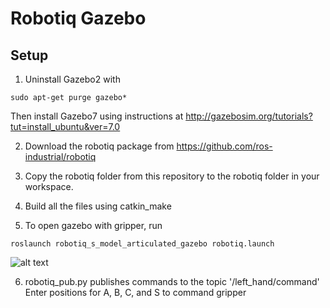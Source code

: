 # Robotiq Gazebo

## Setup
1. Uninstall Gazebo2 with
```
sudo apt-get purge gazebo*
```
   Then install Gazebo7 using instructions at http://gazebosim.org/tutorials?tut=install_ubuntu&ver=7.0

2. Download the robotiq package from https://github.com/ros-industrial/robotiq

3. Copy the robotiq folder from this repository to the robotiq folder in your workspace.

4. Build all the files using catkin_make

5. To open gazebo with gripper, run

```
roslaunch robotiq_s_model_articulated_gazebo robotiq.launch
```
   ![alt text](https://github.com/0lionelzhang0/robotiq_gazebo/img/gripper.png "Robotiq Gripper in Gazebo")
   
6. robotiq_pub.py publishes commands to the topic '/left_hand/command'  
Enter positions for A, B, C, and S to command gripper